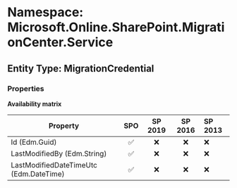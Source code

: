 # Namespace: Microsoft.Online.SharePoint.MigrationCenter.Service

## Entity Type: MigrationCredential

### Properties

**Availability matrix**

Property | SPO | SP 2019 | SP 2016 | SP 2013
----------|:---:|:-------:|:-------:|:-------
Id (Edm.Guid) | ✅ | ❌ | ❌ | ❌
LastModifiedBy (Edm.String) | ✅ | ❌ | ❌ | ❌
LastModifiedDateTimeUtc (Edm.DateTime) | ✅ | ❌ | ❌ | ❌

